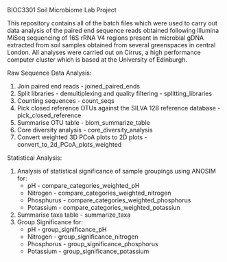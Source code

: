 BIOC3301 Soil Microbiome Lab Project

This repository contains all of the batch files which were used to carry out data analysis of the paired end sequence reads obtained following Illumina MiSeq sequencing of 16S rRNA V4 regions present in microbial gDNA extracted from soil samples obtained from several greenspaces in central London. All analyses were carried out on Cirrus, a high performance computer cluster which is based at the University of Edinburgh.

Raw Sequence Data Analysis: 

1. Join paired end reads - joined_paired_ends
2. Split libraries - demultiplexing and quality filtering - splitting_libraries
3. Counting sequences - count_seqs
4. Pick closed reference OTUs against the SILVA 128 reference database - pick_closed_reference
5. Summarise OTU table - biom_summarize_table
6. Core diversity analysis - core_diversity_analysis
7. Convert weighted 3D PCoA plots to 2D plots - convert_to_2d_PCoA_plots_weighted

Statistical Analysis:

1. Analysis of statistical significance of sample groupings using ANOSIM for: 
   - pH - compare_categories_weighted_pH
   - Nitrogen - compare_categories_weighted_nitrogen
   - Phosphurus - compare_categories_weighted_phosphorus
   - Potassium - compare_categories_weighted_potassiun
2. Summarise taxa table - summarize_taxa 
3. Group Significance for:
   - pH - group_significance_pH
   - Nitrogen - group_significance_nitrogen
   - Phosphorus - group_significance_phosphorus
   - Potassium - group_significance_potassium
